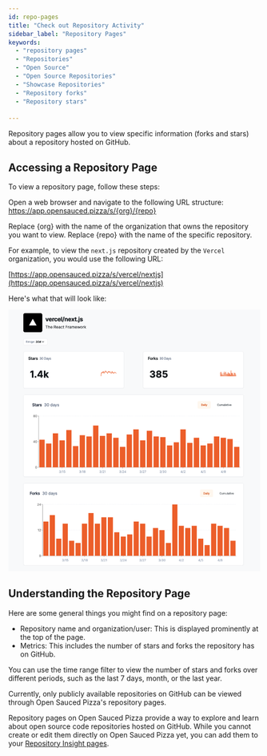 ```yaml
---
id: repo-pages
title: "Check out Repository Activity"
sidebar_label: "Repository Pages"
keywords:
  - "repository pages"
  - "Repositories"
  - "Open Source"
  - "Open Source Repositories"
  - "Showcase Repositories"
  - "Repository forks"
  - "Repository stars"

---
```


Repository pages allow you to view specific information (forks and stars) about a repository hosted on GitHub.

## Accessing a Repository Page

To view a repository page, follow these steps:

Open a web browser and navigate to the following URL structure:
https://app.opensauced.pizza/s/{org}/{repo}

Replace {org} with the name of the organization that owns the repository you want to view. Replace {repo} with the name of the specific repository.

For example, to view the `next.js` repository created by the `Vercel` organization, you would use the following URL:

[https://app.opensauced.pizza/s/vercel/nextjs](https://app.opensauced.pizza/s/vercel/nextjs)

Here's what that will look like:

![next.js repository page](../../static/img/repo-page.png)

## Understanding the Repository Page

Here are some general things you might find on a repository page:

- Repository name and organization/user: This is displayed prominently at the top of the page.
- Metrics: This includes the number of stars and forks the repository has on GitHub.

You can use the time range filter to view the number of stars and forks over different periods, such as the last 7 days, month, or the last year.

Currently, only publicly available repositories on GitHub can be viewed through Open Sauced Pizza's repository pages.

Repository pages on Open Sauced Pizza provide a way to explore and learn about open source code repositories hosted on GitHub. While you cannot create or edit them directly on Open Sauced Pizza yet, you can add them to your [Repository Insight pages](https://docs.opensauced.pizza/features/repo-insights/). 